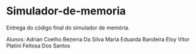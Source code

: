 # Simulador-de-memoria

Entrega do código final do simulador de memória.

Alunos: 
Adrian Coelho Bezerra Da Silva
Maria Eduarda Bandeira Eloy
Vitor Platini Feitosa Dos Santos
